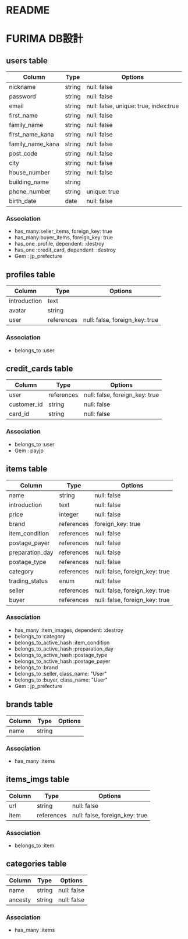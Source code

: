 # README

# FURIMA DB設計
## users table
|Column|Type|Options|
|------|----|-------|
|nickname|string|null: false|
|password|string|null: false|
|email|string|null: false, unique: true, index:true|
|first_name|string|null: false|
|family_name|string|null: false|
|first_name_kana|string|null: false|
|family_name_kana|string|null: false|
|post_code|string|null: false|
|city|string|null: false|
|house_number|string|null: false|
|building_name|string|
|phone_number|string|unique: true|
|birth_date|date|null: false|
### Association
- has_many:seller_items, foreign_key: true
- has_many:buyer_items, foreign_key: true
- has_one :profile, dependent: :destroy
- has_one :credit_card, dependent: :destroy
- Gem : jp_prefecture

## profiles table
|Column|Type|Options|
|------|----|-------|
|introduction|text|
|avatar|string|
|user|references|null: false, foreign_key: true|
### Association
- belongs_to :user

## credit_cards table
|Column|Type|Options|
|------|----|-------|
|user|references|null: false, foreign_key: true|
|customer_id|string|null: false|
|card_id|string|null: false|
### Association
- belongs_to :user
- Gem : payjp

## items table
|Column|Type|Options|
|------|----|-------|
|name|string|null: false|
|introduction|text|null: false|
|price|integer|null: false|
|brand|references|foreign_key: true|
|item_condition|references|null: false|
|postage_payer|references|null: false|
|preparation_day|references|null: false|
|postage_type|references|null: false|
|category|references|null: false, foreign_key: true|
|trading_status|enum|null: false|
|seller|references|null: false, foreign_key: true|
|buyer|references|null: false, foreign_key: true|
### Association
- has_many :item_images, dependent: :destroy
- belongs_to :category
- belongs_to_active_hash :item_condition
- belongs_to_active_hash :preparation_day
- belongs_to_active_hash :postage_type
- belongs_to_active_hash :postage_payer
- belongs_to :brand
- belongs_to :seller, class_name: "User"
- belongs_to :buyer, class_name: "User"
- Gem : jp_prefecture

## brands table
|Column|Type|Options|
|------|----|-------|
|name|string|
### Association
- has_many :items

## items_imgs table
|Column|Type|Options|
|------|----|-------|
|url|string|null: false|
|item|references|null: false, foreign_key: true|
### Association
- belongs_to :item

## categories table
|Column|Type|Options|
|------|----|-------|
|name|string|null: false|
|ancesty|string|null: false|
### Association
- has_many :items